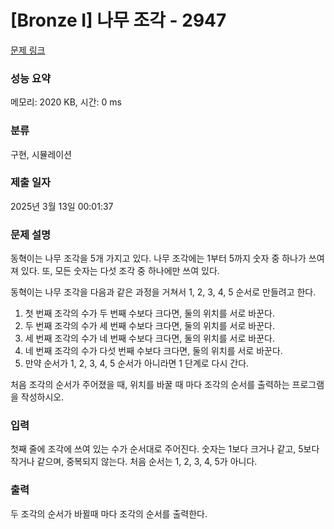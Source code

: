 # [Bronze I] 나무 조각 - 2947 

[문제 링크](https://www.acmicpc.net/problem/2947) 

### 성능 요약

메모리: 2020 KB, 시간: 0 ms

### 분류

구현, 시뮬레이션

### 제출 일자

2025년 3월 13일 00:01:37

### 문제 설명

<p>동혁이는 나무 조각을 5개 가지고 있다. 나무 조각에는 1부터 5까지 숫자 중 하나가 쓰여져 있다. 또, 모든 숫자는 다섯 조각 중 하나에만 쓰여 있다.</p>

<p>동혁이는 나무 조각을 다음과 같은 과정을 거쳐서 1, 2, 3, 4, 5 순서로 만들려고 한다.</p>

<ol>
	<li>첫 번째 조각의 수가 두 번째 수보다 크다면, 둘의 위치를 서로 바꾼다.</li>
	<li>두 번째 조각의 수가 세 번째 수보다 크다면, 둘의 위치를 서로 바꾼다.</li>
	<li>세 번째 조각의 수가 네 번째 수보다 크다면, 둘의 위치를 서로 바꾼다.</li>
	<li>네 번째 조각의 수가 다섯 번째 수보다 크다면, 둘의 위치를 서로 바꾼다.</li>
	<li>만약 순서가 1, 2, 3, 4, 5 순서가 아니라면 1 단계로 다시 간다.</li>
</ol>

<p>처음 조각의 순서가 주어졌을 때, 위치를 바꿀 때 마다 조각의 순서를 출력하는 프로그램을 작성하시오.</p>

### 입력 

 <p>첫째 줄에 조각에 쓰여 있는 수가 순서대로 주어진다. 숫자는 1보다 크거나 같고, 5보다 작거나 같으며, 중복되지 않는다. 처음 순서는 1, 2, 3, 4, 5가 아니다.</p>

### 출력 

 <p>두 조각의 순서가 바뀔때 마다 조각의 순서를 출력한다.</p>

